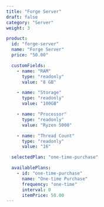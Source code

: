```yaml
---
title: "Forge Server"
draft: false
category: "Server"
weight: 3

product:
  id: "forge-server"
  name: "Forge Server"
  price: "50.00"

  customFields:
    - name: "RAM"
      type: "readonly"
      value: "8 GB"

    - name: "Storage"
      type: "readonly"
      value: "100GB"

    - name: "Processor"
      type: "readonly"
      value: "Ryzen 5000"

    - name: "Thread Count"
      type: "readonly"
      value: "16"

  selectedPlan: "one-time-purchase"

  availablePlans:
    - id: "one-time-purchase"
      name: "One-time Purchase"
      frequency: "one-time"
      interval: 0
      itemPrice: 50.00
---
```

